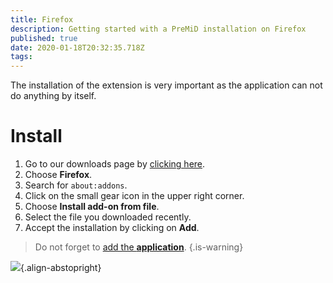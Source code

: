 ```yaml
---
title: Firefox
description: Getting started with a PreMiD installation on Firefox
published: true
date: 2020-01-18T20:32:35.718Z
tags: 
---
```


The installation of the extension is very important as the application can not do anything by itself.

# Install
1. Go to our downloads page by [clicking here](https://premid.app/downloads).
2. Choose **Firefox**.
3. Search for ``about:addons``.
4. Click on the small gear icon in the upper right corner.
5. Choose **Install add-on from file**.
6. Select the file you downloaded recently.
7. Accept the installation by clicking on **Add**.

> Do not forget to [add the **application**](/install).
{.is-warning}

![](https://img.icons8.com/color/2x/firefox.png){.align-abstopright}
